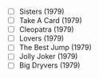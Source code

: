 - [ ] Sisters (1979)
- [ ] Take A Card (1979)
- [ ] Cleopatra (1979)
- [ ] Lovers (1979)
- [ ] The Best Jump (1979)
- [ ] Jolly Joker (1979)
- [ ] Big Dryvers (1979)
